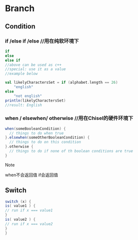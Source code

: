 # Branch
## Condition
### if /else if /else   //用在纯软环境下

```scala
if
else
else if
//above can be used as c++
//special: use it as a value
//example below
```

```scala
val likelyCharactersSet = if (alphabet.length == 26)
    "english"
else 
    "not english"
println(likelyCharactersSet)
//result: English
```

### when / elsewhen/ otherwise   //用在Chisel的硬件环境下

```scala
when(someBooleanCondition) {
  // things to do when true
}.elsewhen(someOtherBooleanCondition) {
  // things to do on this condition
}.otherwise {
  // things to do if none of th boolean conditions are true
}
```

> [!NOTE]
> 
> when不会返回值 if会返回值
## Switch 
```SCALA
switch (x) {
is( value1 ) {
// run if x === value1
}
is( value2 ) {
// run if x === value2
}
}
```
